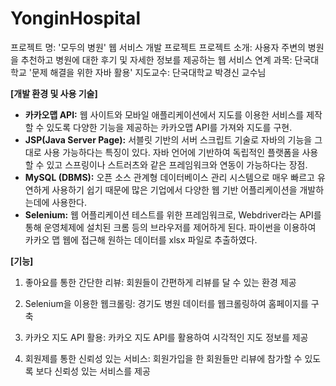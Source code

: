 # YonginHospital

프로젝트 명: '모두의 병원' 웹 서비스 개발 프로젝트
프로젝트 소개: 사용자 주변의 병원을 추천하고 병원에 대한 후기 및 자세한 정보를 제공하는 웹 서비스
연계 과목: 단국대학교 '문제 해결을 위한 자바 활용' 
지도교수: 단국대학교 박경신 교수님

**[개발 환경 및 사용 기술]**

- **카카오맵 API:** 웹 사이트와 모바일 애플리케이션에서 지도를 이용한 서비스를 제작할 수 있도록 다양한 기능을 제공하는 카카오맵 API를 가져와 지도를 구현.
- **JSP(Java Server Page):** 서블릿 기반의 서버 스크립트 기술로 자바의 기능을 그대로 사용 가능하다는 특징이 있다. 자바 언어에 기반하여 독립적인 플랫폼을 사용할 수 있고 스프링이나 스트러츠와 같은 프레임워크와 연동이 가능하다는 장점.
- **MySQL (DBMS):** 오픈 소스 관계형 데이터베이스 관리 시스템으로 매우 빠르고 유연하게 사용하기 쉽기 때문에 많은 기업에서 다양한 웹 기반 어플리케이션을 개발하는데에 사용한다.
- **Selenium:** 웹 어플리케이션 테스트를 위한 프레임워크로, Webdriver라는 API를 통해 운영체제에 설치된 크롬 등의 브라우저를 제어하게 된다. 파이썬을 이용하여 카카오 맵 웹에 접근해 원하는 데이터를 xlsx 파일로 추출하였다.

**[기능]**

1) 좋아요를 통한 간단한 리뷰: 회원들이 간편하게 리뷰를 달 수 있는 환경 제공 

2) Selenium을 이용한 웹크롤링: 경기도 병원 데이터를 웹크롤링하여 홈페이지를 구축

3) 카카오 지도 API 활용: 카카오 지도 API를 활용하여 시각적인 지도 정보를 제공 

4) 회원제를 통한 신뢰성 있는 서비스: 회원가입을 한 회원들만 리뷰에 참가할 수 있도록 보다 신뢰성 있는 서비스를 제공
